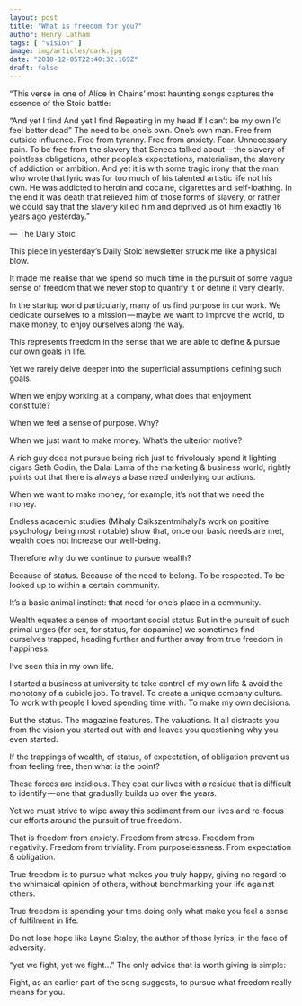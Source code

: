 ```yaml
---
layout: post
title: "What is freedom for you?"
author: Henry Latham
tags: [ "vision" ]
image: img/articles/dark.jpg
date: "2018-12-05T22:40:32.169Z"
draft: false
---
```


“This verse in one of Alice in Chains’ most haunting songs captures the essence of the Stoic battle:

“And yet I find
And yet I find
Repeating in my head
If I can’t be my own
I’d feel better dead”
The need to be one’s own. One’s own man. Free from outside influence. Free from tyranny. Free from anxiety. Fear. Unnecessary pain. To be free from the slavery that Seneca talked about — the slavery of pointless obligations, other people’s expectations, materialism, the slavery of addiction or ambition.
And yet it is with some tragic irony that the man who wrote that lyric was for too much of his talented artistic life not his own. He was addicted to heroin and cocaine, cigarettes and self-loathing. In the end it was death that relieved him of those forms of slavery, or rather we could say that the slavery killed him and deprived us of him exactly 16 years ago yesterday.”

— The Daily Stoic


This piece in yesterday’s Daily Stoic newsletter struck me like a physical blow.

It made me realise that we spend so much time in the pursuit of some vague sense of freedom that we never stop to quantify it or define it very clearly.

In the startup world particularly, many of us find purpose in our work. We dedicate ourselves to a mission — maybe we want to improve the world, to make money, to enjoy ourselves along the way.

This represents freedom in the sense that we are able to define & pursue our own goals in life.

Yet we rarely delve deeper into the superficial assumptions defining such goals.

When we enjoy working at a company, what does that enjoyment constitute?

When we feel a sense of purpose. Why?

When we just want to make money. What’s the ulterior motive?


A rich guy does not pursue being rich just to frivolously spend it lighting cigars
Seth Godin, the Dalai Lama of the marketing & business world, rightly points out that there is always a base need underlying our actions.

When we want to make money, for example, it’s not that we need the money.

Endless academic studies (Mihaly Csikszentmihalyi’s work on positive psychology being most notable) show that, once our basic needs are met, wealth does not increase our well-being.

Therefore why do we continue to pursue wealth?

Because of status. Because of the need to belong. To be respected. To be looked up to within a certain community.

It’s a basic animal instinct: that need for one’s place in a community.


Wealth equates a sense of important social status
But in the pursuit of such primal urges (for sex, for status, for dopamine) we sometimes find ourselves trapped, heading further and further away from true freedom in happiness.

I’ve seen this in my own life.

I started a business at university to take control of my own life & avoid the monotony of a cubicle job. To travel. To create a unique company culture. To work with people I loved spending time with. To make my own decisions.

But the status. The magazine features. The valuations. It all distracts you from the vision you started out with and leaves you questioning why you even started.

If the trappings of wealth, of status, of expectation, of obligation prevent us from feeling free, then what is the point?

These forces are insidious. They coat our lives with a residue that is difficult to identify — one that gradually builds up over the years.

Yet we must strive to wipe away this sediment from our lives and re-focus our efforts around the pursuit of true freedom.

That is freedom from anxiety.
Freedom from stress.
Freedom from negativity.
Freedom from triviality.
From purposelessness.
From expectation & obligation.

True freedom is to pursue what makes you truly happy, giving no regard to the whimsical opinion of others, without benchmarking your life against others.

True freedom is spending your time doing only what make you feel a sense of fulfilment in life.


Do not lose hope like Layne Staley, the author of those lyrics, in the face of adversity.

“yet we fight, yet we fight…”
The only advice that is worth giving is simple:

Fight, as an earlier part of the song suggests, to pursue what freedom really means for you.
